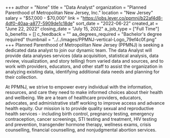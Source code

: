 +++
author = "None"
title = "Data Analyst"
organization = "Planned Parenthood of Metropolitan New Jersey, Inc."
location = "New Jersey"
salary = "$57,000 - $70,000"
link = "https://jobs.lever.co/ppmnj/b22af4d8-4df0-40aa-a877-5909de1c18de"
sort_date = "2022-06-22"
created_at = "June 22, 2022"
closing_date = "July 15, 2022"
a_job_type = ["Full Time"]
b_benefits = []
c_feedback = ""
aa_degrees_required = "Bachelor's degree required"
thumbnail = "../../images/PPMNJ-vertical-Logo_79ef4c0f.png"
+++
Planned Parenthood of Metropolitan New Jersey (PPMNJ) is seeking a dedicated data analyst to join our dynamic team.  The data Analyst will provide data analyses services (data acquisition, statistical analysis, data review, visualization, and story telling) from varied data and sources, and to work with providers, educators, and other staff to assist the organization in analyzing existing data, identifying additional data needs and planning for their collection. 

At PPMNJ, we strive to empower every individual with the information, resources, and care they need to make informed choices about their health and wellbeing. We are a team of healthcare providers, educators, advocates, and administrative staff working to improve access and advance health equity. Our mission is to provide quality sexual and reproductive health services - including birth control, pregnancy testing, emergency contraception, cancer screenings, STI testing and treatment, HIV testing and prevention, transgender hormone therapy, wellness exams, crisis counselling, financial counselling, and nonjudgmental abortion services.